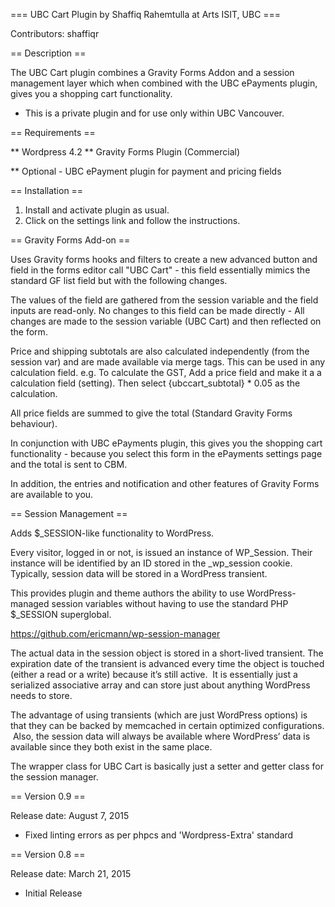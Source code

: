 === UBC Cart Plugin by Shaffiq Rahemtulla at Arts ISIT, UBC ===

Contributors: shaffiqr

== Description ==

The UBC Cart plugin combines a Gravity Forms Addon and a session management layer which when combined with the UBC ePayments plugin, gives you a shopping cart functionality.

* This is a private plugin and for use only within UBC Vancouver.

== Requirements ==

** Wordpress 4.2
** Gravity Forms Plugin (Commercial)

** Optional - UBC ePayment plugin for payment and pricing fields

== Installation ==

1. Install and activate plugin as usual.
2. Click on the settings link and follow the instructions.

== Gravity Forms Add-on ==

Uses Gravity forms hooks and filters to create a new advanced button and field in the forms editor call "UBC Cart" - this field essentially mimics the standard GF list field but with the following changes.

The values of the field are gathered from the session variable and the field inputs are read-only. No changes to this field can be made directly - All changes are made to the session variable (UBC Cart) and then reflected on the form.

Price and shipping subtotals are also calculated independently (from the session var) and are made available via merge tags. This can be used in any calculation field. e.g. To calculate the GST, Add a price field and make it a a calculation field (setting). Then select {ubccart_subtotal} * 0.05 as the calculation.

All price fields are summed to give the total (Standard Gravity Forms behaviour).

In conjunction with UBC ePayments plugin, this gives you the shopping cart functionality - because you select this form in the ePayments settings page and the total is sent to CBM.

In addition, the entries and notification and other features of Gravity Forms are available to you.

== Session Management ==

Adds $_SESSION-like functionality to WordPress.

Every visitor, logged in or not, is issued an instance of WP_Session. Their instance will be identified by an ID stored in the _wp_session cookie. Typically, session data will be stored in a WordPress transient.

This provides plugin and theme authors the ability to use WordPress-managed session variables without having to use the standard PHP $_SESSION superglobal.

https://github.com/ericmann/wp-session-manager

The actual data in the session object is stored in a short-lived transient. The expiration date of the transient is advanced every time the object is touched (either a read or a write) because it’s still active.  It is essentially just a serialized associative array and can store just about anything WordPress needs to store.

The advantage of using transients (which are just WordPress options) is that they can be backed by memcached in certain optimized configurations.  Also, the session data will always be available where WordPress’ data is available since they both exist in the same place.

The wrapper class for UBC Cart is basically just a setter and getter class for the session manager.

== Version 0.9 ==

Release date: August 7, 2015

* Fixed linting errors as per phpcs and 'Wordpress-Extra' standard

== Version 0.8 ==

Release date: March 21, 2015

* Initial Release

